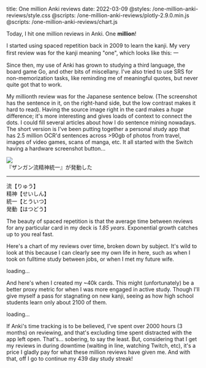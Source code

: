 title: One million Anki reviews
date: 2022-03-09
@styles: /one-million-anki-reviews/style.css
@scripts: /one-million-anki-reviews/plotly-2.9.0.min.js
@scripts: /one-million-anki-reviews/chart.js

Today, I hit one million reviews in Anki. One **million**!

I started using spaced repetition back in 2009 to learn the kanji. My very first review was for the kanji meaning "one", which looks like this: 一

Since then, my use of Anki has grown to studying a third language, the board game Go, and other bits of miscellany. I've also tried to use SRS for non-memorization tasks, like reminding me of meaningful quotes, but never quite got that to work.

My millionth review was for the Japanese sentence below. (The screenshot has the sentence in it, on the right-hand side, but the low contrast makes it hard to read). Having the source image right in the card makes a _huge_ difference; it's more interesting and gives loads of context to connect the dots. I could fill several articles about how I do sentence mining nowadays. The short version is I've been putting together a personal study app that has 2.5 million OCR'd sentences across &gt;90gb of photos from travel, images of video games, scans of manga, etc. It all started with the Switch having a hardware screenshot button…

<div class="card">
  <img src="https://shawn.dev/one-million-anki-reviews/ff7r.jpg" />
  <div class="text">『ザンガン流精神統一』が発動した</div>
  <hr />
  <div class="text">流【りゅう】</div>
  <div class="text">精神【せいしん】</div>
  <div class="text">統一【とういつ】</div>
  <div class="text">発動【はつどう】</div>
</div>

The beauty of spaced repetition is that the average time between reviews for any particular card in my deck is _1.85 years_. Exponential growth catches up to you real fast.

Here's a chart of my reviews over time, broken down by subject. It's wild to look at this because I can clearly see my own life in here, such as when I took on fulltime study between jobs, or when I met my future wife.

<div class="chart"><div class="loading" id="revs">loading…</div></div>

And here's when I created my ~40k cards. This might (unfortunately) be a better proxy metric for when I was more engaged in active study. Though I'll give myself a pass for stagnating on new kanji, seeing as how high school students learn only about 2100 of them.

<div class="chart"><div class="loading" id="cards">loading…</div></div>

If Anki's time tracking is to be believed, I've spent over 2000 hours (3 months) on reviewing, and that's excluding time spent distracted with the app left open. That's… sobering, to say the least. But, considering that I get my reviews in during downtime (waiting in line, watching Twitch, etc), it's a price I gladly pay for what these million reviews have given me. And with that, off I go to continue my 439 day study streak!
